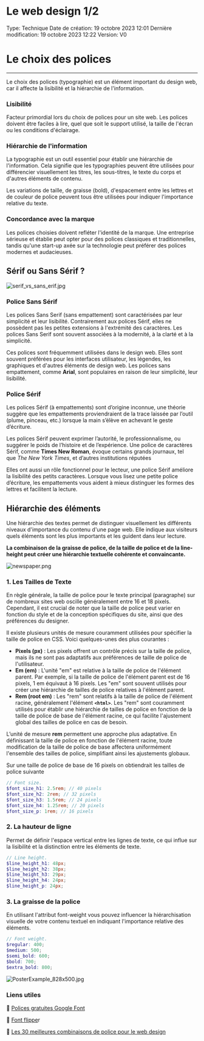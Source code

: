 # Le web design 1/2

Type: Technique
Date de création: 19 octobre 2023 12:01
Dernière modification: 19 octobre 2023 12:22
Version: V0

# Le choix des polices

---

Le choix des polices (typographie) est un élément important du design web, car il affecte la lisibilité et la hiérarchie de l'information.

### **Lisibilité**

Facteur primordial lors du choix de polices pour un site web. Les polices doivent être faciles à lire, quel que soit le support utilisé, la taille de l'écran ou les conditions d'éclairage. 

### **Hiérarchie de l'information**

La typographie est un outil essentiel pour établir une hiérarchie de l'information. Cela signifie que les typographies peuvent être utilisées pour différencier visuellement les titres, les sous-titres, le texte du corps et d'autres éléments de contenu.

Les variations de taille, de graisse (bold), d'espacement entre les lettres et de couleur de police peuvent tous être utilisées pour indiquer l'importance relative du texte.

### **Concordance avec la marque**

Les polices choisies doivent refléter l'identité de la marque. Une entreprise sérieuse et établie peut opter pour des polices classiques et traditionnelles, tandis qu'une start-up axée sur la technologie peut préférer des polices modernes et audacieuses.

## Sérif ou Sans Sérif ?

![serif_vs_sans_erif.jpg](Le%20web%20design%201%202%20807f0e3aa37d446691d05eed2ceb7f0c/serif_vs_sans_erif.jpg)

### Police Sans Sérif

Les polices Sans Serif (sans empattement) sont caractérisées par leur simplicité et leur lisibilité. Contrairement aux polices Sérif, elles ne possèdent pas les petites extensions à l'extrémité des caractères. Les polices Sans Serif sont souvent associées à la modernité, à la clarté et à la simplicité.

Ces polices sont fréquemment utilisées dans le design web. Elles sont souvent préférées pour les interfaces utilisateur, les légendes, les graphiques et d'autres éléments de design web. Les polices sans empattement, comme **Arial**, sont populaires en raison de leur simplicité, leur lisibilité.

### Police Sérif

Les polices Sérif (à empattements) sont d’origine inconnue, une théorie suggère que les empattements proviendraient de la trace laissée par l’outil (plume, pinceau, etc.) lorsque la main s’élève en achevant le geste d’écriture.

Les polices Sérif peuvent exprimer l’autorité, le professionnalisme, ou suggérer le poids de l’histoire et de l’expérience. Une police de caractères Sérif, comme **Times New Roman**, évoque certains grands journaux, tel que *The New York Times*, et d’autres institutions réputées

Elles ont aussi un rôle fonctionnel pour le lecteur, une police Sérif améliore la lisibilité des petits caractères. Lorsque vous lisez une petite police d’écriture, les empattements vous aident à mieux distinguer les formes des lettres et facilitent la lecture.

## Hiérarchie des éléments

Une hiérarchie des textes permet de distinguer visuellement les différents niveaux d'importance du contenu d'une page web. Elle indique aux visiteurs quels éléments sont les plus importants et les guident dans leur lecture.

**La combinaison de la graisse de police, de la taille de police et de la line-height peut créer une hiérarchie textuelle cohérente et convaincante.**

![newspaper.png](Le%20web%20design%201%202%20807f0e3aa37d446691d05eed2ceb7f0c/newspaper.png)

### 1. **Les Tailles de Texte**

En règle générale, la taille de police pour le texte principal (paragraphe) sur de nombreux sites web oscille généralement entre 16 et 18 pixels. Cependant, il est crucial de noter que la taille de police peut varier en fonction du style et de la conception spécifiques du site, ainsi que des préférences du designer.

Il existe plusieurs unités de mesure couramment utilisées pour spécifier la taille de police en CSS. Voici quelques-unes des plus courantes :

- **Pixels (px)** : Les pixels offrent un contrôle précis sur la taille de police, mais ils ne sont pas adaptatifs aux préférences de taille de police de l'utilisateur.
- **Em (em)** : L'unité "em" est relative à la taille de police de l'élément parent. Par exemple, si la taille de police de l'élément parent est de 16 pixels, 1 em équivaut à 16 pixels. Les "em" sont souvent utilisés pour créer une hiérarchie de tailles de police relatives à l'élément parent.
- **Rem (root em)** : Les "rem" sont relatifs à la taille de police de l'élément racine, généralement l'élément **`<html>`**. Les "rem" sont couramment utilisés pour établir une hiérarchie de tailles de police en fonction de la taille de police de base de l'élément racine, ce qui facilite l'ajustement global des tailles de police en cas de besoin.

L’unité de mesure **rem** permettent une approche plus adaptative. En définissant la taille de police en fonction de l'élément racine, toute modification de la taille de police de base affectera uniformément l'ensemble des tailles de police, simplifiant ainsi les ajustements globaux.

Sur une taille de police de base de 16 pixels on obtiendrait les tailles de police suivante

```scss
// Font size.
$font_size_h1: 2.5rem; // 40 pixels
$font_size_h2: 2rem; // 32 pixels
$font_size_h3: 1.5rem; // 24 pixels
$font_size_h4: 1.25rem; // 20 pixels
$font_size_p: 1rem; // 16 pixels
```

### 2. La hauteur de ligne

Permet de définir l'espace vertical entre les lignes de texte, ce qui influe sur la lisibilité et la distinction entre les éléments de texte.

```scss
// Line height.
$line_height_h1: 48px;
$line_height_h2: 38px;
$line_height_h3: 29px;
$line_height_h4: 24px;
$line_height_p: 24px;
```

### 3. La graisse de la police

En utilisant l'attribut font-weight vous pouvez influencer la hiérarchisation visuelle de votre contenu textuel en indiquant l'importance relative des éléments.

```scss
// Font weight.
$regular: 400;
$medium: 500;
$semi_bold: 600;
$bold: 700;
$extra_bold: 800;
```

![PosterExample_828x500.jpg](Le%20web%20design%201%202%20807f0e3aa37d446691d05eed2ceb7f0c/PosterExample_828x500.jpg)

### Liens utiles

🔗 [Polices gratuites Google Font](https://fonts.google.com/)

🔗 [Font flippe](https://fontflipper.com/upload)r

🔗 [Les 30 meilleures combinaisons de police pour le web design](https://elementor.com/blog/font-pairing/)